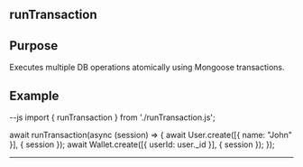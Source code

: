 ## runTransaction

## Purpose

Executes multiple DB operations atomically using Mongoose transactions.

## Example

--js
import { runTransaction } from './runTransaction.js';

await runTransaction(async (session) => {
  await User.create([{ name: "John" }], { session });
  await Wallet.create([{ userId: user._id }], { session });
});

---